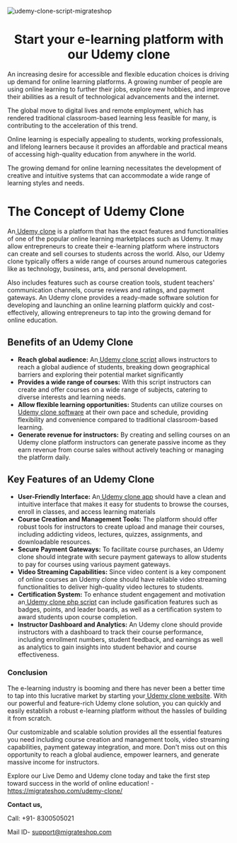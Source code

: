 ![udemy-clone-script-migrateshop](https://github.com/migrateshop/udemy-clone/assets/77200601/912baf5c-526a-4ccc-8fd7-b8534a42b74f)

<h1 align="center"> Start your e-learning platform with our Udemy clone </h1> 

An increasing desire for accessible and flexible education choices is driving up demand for online learning platforms. A growing number of people are using online learning to further their jobs, explore new hobbies, and improve their abilities as a result of technological advancements and the internet. 

The global move to digital lives and remote employment, which has rendered traditional classroom-based learning less feasible for many, is contributing to the acceleration of this trend. 

Online learning is especially appealing to students, working professionals, and lifelong learners because it provides an affordable and practical means of accessing high-quality education from anywhere in the world.

The growing demand for online learning necessitates the development of creative and intuitive systems that can accommodate a wide range of learning styles and needs.

# The Concept of Udemy Clone
An[ Udemy clone](https://migrateshop.com/udemy-clone/) is a platform that has the exact features and functionalities of one of the popular online learning marketplaces such as Udemy. It may allow entrepreneurs to create their e-learning platform where instructors can create and sell courses to students across the world. Also, our Udemy clone typically offers a wide range of courses around numerous categories like as technology, business, arts, and personal development. 

Also includes features such as course creation tools, student teachers' communication channels, course reviews and ratings, and payment gateways. An Udemy clone provides a ready-made software solution for developing and launching an online learning platform quickly and cost-effectively, allowing entrepreneurs to tap into the growing demand for online education.
## Benefits of an Udemy Clone
* **Reach global audience:** An[ Udemy clone script](https://migrateshop.com/udemy-clone/) allows instructors to reach a global audience of students, breaking down geographical barriers and exploring their potential market significantly 
* **Provides a wide range of courses:** With this script instructors can create and offer courses on a wide range of subjects, catering to diverse interests and learning needs.
* **Allow flexible learning opportunities:** Students can utilize courses on[ Udemy clone software](https://migrateshop.com/udemy-clone/) at their own pace and schedule, providing flexibility and convenience compared to traditional classroom-based learning.
* **Generate revenue for instructors:** By creating and selling courses on an Udemy clone platform instructors can generate passive income as they earn revenue from course sales without actively teaching or managing the platform daily.
## Key Features of an Udemy Clone
* **User-Friendly Interface:** An[ Udemy clone app](https://migrateshop.com/udemy-clone/) should have a clean and intuitive interface that makes it easy for students to browse the courses, enroll in classes, and access learning materials
* **Course Creation and Management Tools:** The platform should offer robust tools for instructors to create upload and manage their courses, including addicting videos, lectures, quizzes, assignments, and downloadable resources.
* **Secure Payment Gateways:** To facilitate course purchases, an Udemy clone should integrate with secure payment gateways to allow students to pay for courses using various payment gateways.
* **Video Streaming Capabilities:** Since video content is a key component of online courses an Udemy clone should have reliable video streaming functionalities to deliver high-quality video lectures to students.
* **Certification System:** To enhance student engagement and motivation an[ Udemy clone php script](https://migrateshop.com/udemy-clone/) can include gasification features such as badges, points, and leader boards, as well as a certification system to award students upon course completion.
* **Instructor Dashboard and Analytics:** An Udemy clone should provide instructors with a dashboard to track their course performance, including enrollment numbers, student feedback, and earnings as well as analytics to gain insights into student behavior and course effectiveness.

### Conclusion
The e-learning industry is booming and there has never been a better time to tap into this lucrative market by starting your[ Udemy clone website](https://migrateshop.com/udemy-clone/). With our powerful and feature-rich Udemy clone solution, you can quickly and easily establish a robust e-learning platform without the hassles of building it from scratch. 

Our customizable and scalable solution provides all the essential features you need including course creation and management tools, video streaming capabilities, payment gateway integration, and more. Don't miss out on this opportunity to reach a global audience, empower learners, and generate massive income for instructors. 

Explore our Live Demo and Udemy clone today and take the first step toward success in the world of online education! - https://migrateshop.com/udemy-clone/

**​​Contact us,**

Call: +91- 8300505021

Mail ID- [support@migrateshop.com](mailto:support@migrateshop.com) 
